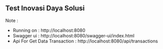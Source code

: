 ## Test Inovasi Daya Solusi

Note :

- Running on : http://localhost:8080
- Swagger ui : http://localhost:8080/swagger-ui/index.html
- Api For Get Data Transaction : http://localhost:8080/api/transactions